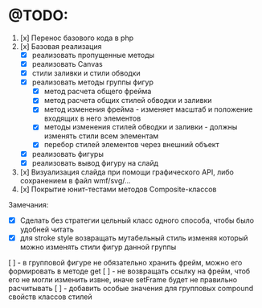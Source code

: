 
# @TODO:
1. [x] Перенос базового кода в php
2. [x] Базовая реализация
   - [x] реализовать пропущенные методы
   - [x] реализовать Canvas
   - [x] стили заливки и стили обводки
   - [x] реализовать методы группы фигур
     - [x] метод расчета общего фрейма
     - [x] метод расчета общих стилей обводки и заливки
     - [x] метод изменения фрейма - изменяет масштаб и положение входящих в него элементов
     - [x] методы изменения стилей обводки и заливки - должны изменять стили всем элементам
     - [x] перебор стилей элементов через внешний объект
   - [x] реализовать фигуры
   - [x] реализовать вывод фигуру на слайд
3. [x] Визуализация слайда при помощи графического API, либо сохранением в файл wmf/svg/...
4. [x] Покрытие юнит-тестами методов Composite-классов


Замечания:
- [x] Сделать без стратегии цельный класс одного способа, чтобы было удобней читать
- [x] для stroke style возвращать мутабельный стиль изменяя который можно изменять стили фигур данной группы

[ ] - в групповой фигуре не обязательно хранить фрейм, можно его формировать в методе get
[ ] - не возвращать ссылку на фрейм, чтоб его не могли изменить извне, иначе setFrame будет не правильно расчитывать
[ ] - добавить особые значения для групповых compound свойств классов стилей
